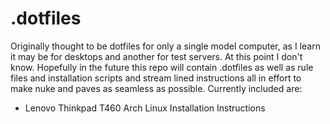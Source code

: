 # .dotfiles
Originally thought to be dotfiles for only a single model computer, as I learn it may be for desktops and another for test servers.  At this point I don't know.  Hopefully in the future this repo will contain .dotfiles as well as rule files and installation scripts and stream lined instructions all in effort to make nuke and paves as seamless as possible.  Currently included are:
* Lenovo Thinkpad T460 Arch Linux Installation Instructions
